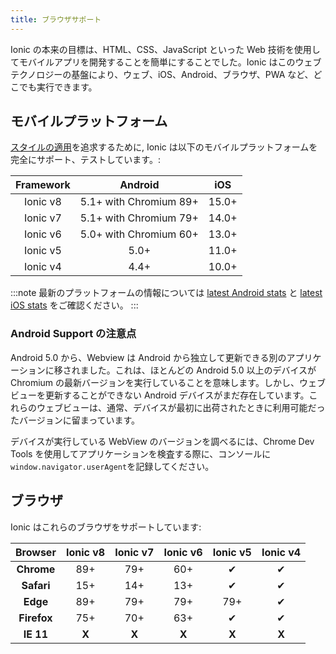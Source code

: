 ```yaml
---
title: ブラウザサポート
---
```


<head>
  <title>Mobile Browser Support to Run Ionic Apps Anywhere</title>
  <meta
    name="description"
    content="Due to a foundation in web technologies, Ionic mobile apps can run anywhere the web runs — iOS, Android, browsers, PWAs, and more. Learn about browser support."
  />
</head>

Ionic の本来の目標は、HTML、CSS、JavaScript といった Web 技術を使用してモバイルアプリを開発することを簡単にすることでした。Ionic はこのウェブテクノロジーの基盤により、ウェブ、iOS、Android、ブラウザ、PWA など、どこでも実行できます。

## モバイルプラットフォーム

[スタイルの適用](../core-concepts/fundamentals.md#adaptive-styling)を追求するために, Ionic は以下のモバイルプラットフォームを完全にサポート、テストしています。:

| Framework |        Android         |  iOS  |
| :-------: | :--------------------: | :---: |
| Ionic v8  | 5.1+ with Chromium 89+ | 15.0+ |
| Ionic v7  | 5.1+ with Chromium 79+ | 14.0+ |
| Ionic v6  | 5.0+ with Chromium 60+ | 13.0+ |
| Ionic v5  |          5.0+          | 11.0+ |
| Ionic v4  |          4.4+          | 10.0+ |

:::note
最新のプラットフォームの情報については [latest Android stats](https://developer.android.com/about/dashboards/) と [latest iOS stats](https://developer.apple.com/support/app-store/) をご確認ください。
:::

### Android Support の注意点

Android 5.0 から、Webview は Android から独立して更新できる別のアプリケーションに移されました。これは、ほとんどの Android 5.0 以上のデバイスが Chromium の最新バージョンを実行していることを意味します。しかし、ウェブビューを更新することができない Android デバイスがまだ存在しています。これらのウェブビューは、通常、デバイスが最初に出荷されたときに利用可能だったバージョンに留まっています。

デバイスが実行している WebView のバージョンを調べるには、Chrome Dev Tools を使用してアプリケーションを検査する際に、コンソールに`window.navigator.userAgent`を記録してください。

## ブラウザ

Ionic はこれらのブラウザをサポートしています:

|   Browser   | Ionic v8 | Ionic v7 | Ionic v6 | Ionic v5 | Ionic v4 |
| :---------: | :------: | :------: | :------: | :------: | :------: |
| **Chrome**  |   89+    |   79+    |   60+    |    ✔     |    ✔     |
| **Safari**  |   15+    |   14+    |   13+    |    ✔     |    ✔     |
|  **Edge**   |   89+    |   79+    |   79+    |   79+    |    ✔     |
| **Firefox** |   75+    |   70+    |   63+    |    ✔     |    ✔     |
|  **IE 11**  |  **X**   |  **X**   |  **X**   |  **X**   |  **X**   |
